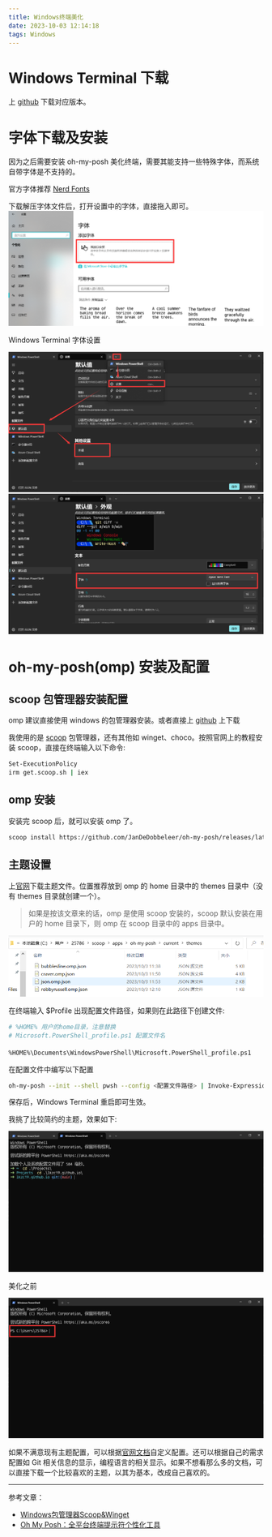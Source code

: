 ```yaml
---
title: Windows终端美化
date: 2023-10-03 12:14:18
tags: Windows
---
```


# Windows Terminal 下载

上 [github](https://github.com/microsoft/terminal/releases) 下载对应版本。

# 字体下载及安装

因为之后需要安装 oh-my-posh 美化终端，需要其能支持一些特殊字体，而系统自带字体是不支持的。

官方字体推荐 [Nerd Fonts](https://www.nerdfonts.com/font-downloads)

下载解压字体文件后，打开设置中的字体，直接拖入即可。
![](https://raw.githubusercontent.com/lkzc19/blasphemy.zimg/main/drinkice/2023-10-06-22-06-04.png)

Windows Terminal 字体设置

![](https://raw.githubusercontent.com/lkzc19/blasphemy.zimg/main/drinkice/2023-10-06-22-15-14.png)
![](https://raw.githubusercontent.com/lkzc19/blasphemy.zimg/main/drinkice/2023-10-06-22-17-00.png)

# oh-my-posh(omp) 安装及配置

## scoop 包管理器安装配置

omp 建议直接使用 windows 的包管理器安装。或者直接上 [github](https://github.com/JanDeDobbeleer/oh-my-posh/releases) 上下载

我使用的是 [scoop](https://scoop.sh/) 包管理器，还有其他如 winget、choco。按照官网上的教程安装 scoop，直接在终端输入以下命令:

```bash
Set-ExecutionPolicy
irm get.scoop.sh | iex
```

## omp 安装

安装完 scoop 后，就可以安装 omp 了。

```bash
scoop install https://github.com/JanDeDobbeleer/oh-my-posh/releases/latest/download/oh-my-posh.json
```

## 主题设置

上[官网](https://ohmyposh.dev/docs/themes)下载主题文件。位置推荐放到 omp 的 home 目录中的 themes 目录中（没有 themes 目录就创建一个）。

> 如果是按该文章来的话，omp 是使用 scoop 安装的，scoop 默认安装在用户的 home 目录下，则 omp 在 scoop 目录中的 apps 目录中。

![](https://raw.githubusercontent.com/lkzc19/blasphemy.zimg/main/drinkice/2023-10-06-22-37-56.png)

在终端输入 $Profile 出现配置文件路径，如果则在此路径下创建文件:

```bash
# %HOME% 用户的home目录，注意替换
# Microsoft.PowerShell_profile.ps1 配置文件名

%HOME%\Documents\WindowsPowerShell\Microsoft.PowerShell_profile.ps1
```

在配置文件中编写以下配置

```bash
oh-my-posh --init --shell pwsh --config <配置文件路径> | Invoke-Expression
```

保存后，Windows Terminal 重启即可生效。

我挑了比较简约的主题，效果如下:

![](https://raw.githubusercontent.com/lkzc19/blasphemy.zimg/main/drinkice/2023-10-06-22-52-15.png)

美化之前

![](https://raw.githubusercontent.com/lkzc19/blasphemy.zimg/main/drinkice/2023-10-06-22-49-07.png)

如果不满意现有主题配置，可以根据[官网文档](https://ohmyposh.dev/docs/configuration/general)自定义配置。还可以根据自己的需求配置如 Git 相关信息的显示，编程语言的相关显示。如果不想看那么多的文档，可以直接下载一个比较喜欢的主题，以其为基本，改成自己喜欢的。

---

参考文章：

- [Windows包管理器Scoop&Winget](https://blog.csdn.net/sorcererr/article/details/131147319)
- [Oh My Posh：全平台终端提示符个性化工具](https://sspai.com/post/69911)

